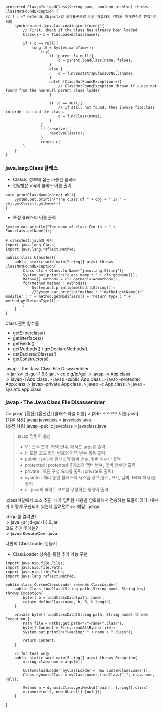 ```
protected Class<?> loadClass(String name, boolean resolve) throws ClassNotFoundException {
// ? : <? extends Object>의 줄임표현으로 어떤 자료형의 객체도 매개변수로 받겠다는 의미 
    synchronized (getClassLoadingLock(name)){
        // First, check if the class has already been loaded
        Class<?> c = findLoadedClass(name);
        
        if ( c == null){
            long t0 = System.nanoTime();
                try{
                    if (parent != null){
                        c = parent.loadClass(name, false);
                    }
                    else {
                        c = findBootstrapClassOrNull(name);
                    }
                    catch (ClassNotFoundException e){
                        // ClassNotFoundException thrown if class not found from the non-null parent class loader
                    }

                    if (c == null){
                        // If still not found, then invoke findClass in order to find the class.
                        c = findClass(name);
                    }
                }
                if (resolve) {
                    resolveClass(c);
                }
                return c;
        }
    }
}
```

### java.lang.Class 클래스  
- Class의 정보에 접근 가능한 클래스  
- 전달받은 obj의 클래스 이름 출력  
```
void printClassName(object obj){
    System.out.println("The class of " + obj + " is " + obj.getClass().getName())
}
```
- 특정 클래스의 이름 출력  
```
System.out.println("The name of class Foo is : " + Foo.class.getName());
```
```
# classTest.java의 예시
import java.lang.Class;
import java.lang.reflect.Method;

public class ClassTest{
    public static void main(String[] args) throws ClassNotFoundException{
        Class cls = Class.forName("java.lang.String");
        System.out.println("class name : " + cls.getName());
        Method[] methods = cls.getDeclaredMethods();
        for(Method method : methods){
            System.out.println(method.toString());
            //System.out.println("method : "+method.getName()+" modifier : " + method.getModifiers() + "return type : " + method.getReturnType());
        }
    }
}
```
Class 관련 함수들   
- getSuperclass()
- getInterfaces()
- getFields()
- getMethods() / getDeclareMethods()
- getDeclaredClasses()
- getConstructors() 

javap - The Java Class File Disassembler  
 .> jar xvf jd-gui-1.6.6.jar
 .> cd org/jd/gui
 .> javap -v App.class  
 .> javap -l App.class
 .> javap -public App.class
 .> javap -protected App.class
 .> javap -private App.class
 .> javap -c App.class
 .> javap -sysinfo App.class

 ### javap - The Java Class File Disassembler  
C\> javap [옵션] [옵션값] [클래스 파일 이름] > [자바 소스코드 이름.java]  
(기본 사용) javap javaclass > javaclass.java  
(옵션 사용) javap -public javaclass > javaclass.java  

>  javap 명령어 옵션  
> - V : 스택 크기, 지역 변수, 메서드 args를 출력
> - l : 모든 코드 라인 번호와 지역 변수 목록 출력   
> - public : public 클래스와 멤버 변수, 멤버 함수만 출력    
> - protected : protected 클래스와 멤버 변수, 멤버 함수만 출력  
> - private : 모든 구성 요소를 출력 (private도 출력)  
> - sysinfo : 처리 중인 클래스의 시스템 정보(경로, 크기, 날짜, MD5 해시)를 출력  
> - c : java의 바이트 코드를 구성하는 명령어 출력  

.class파일에서 소스 추출 
'내가 입력한 내용을 암호화해서 전송하는 모듈이 있다. 내부가 어떻게 구현되어 있는지 알려면?' => 해답 : jd-gui  

jd-gui를 열려면?  
.> java -jar jd-gui-1.6.6.jar  
코드 추가 후에는?  
.> javac SecureConn.java  

나만의 ClassLoader 만들기  
- ClassLoader 상속을 통한 추가 기능 구현  
```
import java.nio.file.Files;
import java.nio.file.Path;
import java.nio.file.Paths;
import java.lang.reflect.Method;

public class CustomClassLoader extends ClassLoader{
    public Class findClass(String path, String name, String key) throws Exception{
        byte[] b = loadClassData(path, name);
        return defineClass(name, b, 0, b.length);
    }

    private byte[] loadClassData(String path, String name) throws Exception {
        Path file = Paths.get(path+"/"+name+".class");
        byte[] Content = Files.readAllBytes(file);
        System.out.println("Loading: " + name + ".class");

        return Content;
    }

    // for test only
    public static void main(String[] args) throws Exception{
        String classname = args[0];

        CustomClassLoader myClassLoader = new CustomClassLoader();
        Class dynamicClass = myClassLoader.findClass(".", classname, null);

        Method m = dynamicClass.getMethod("main", String[].class);
        m.invoke(null, new Object[] {null});
    }

}
```